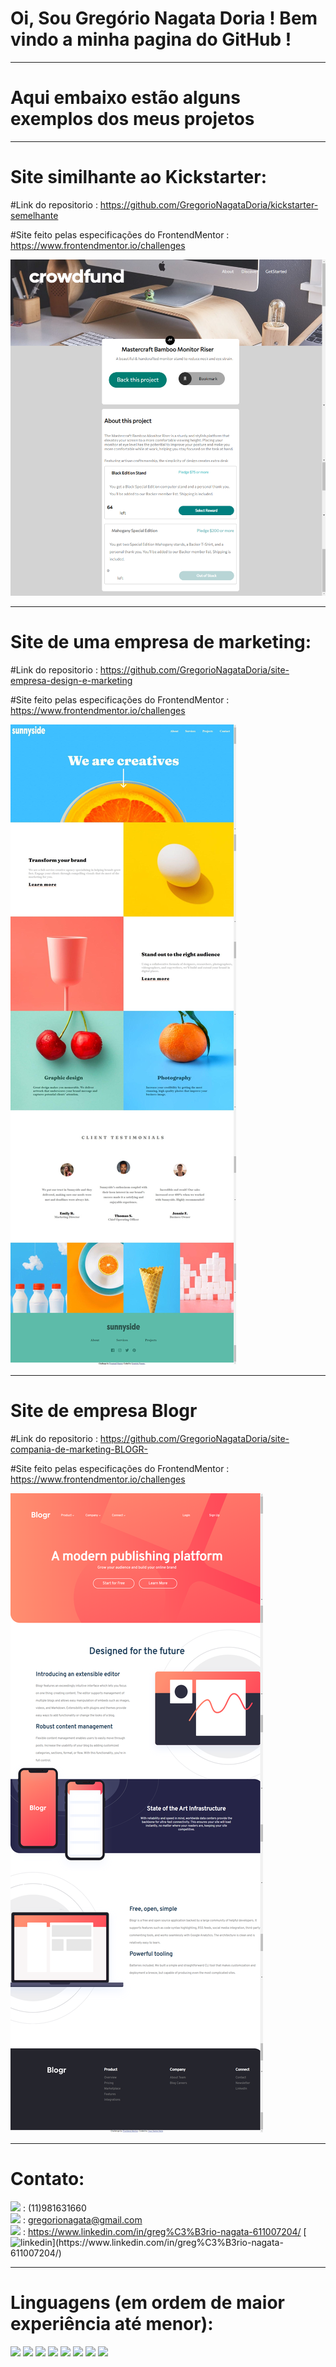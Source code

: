 # Oi, Sou Gregório Nagata Doria ! Bem vindo a minha pagina do GitHub !

<hr/>



# Aqui embaixo estão alguns exemplos dos meus projetos

<hr/>

# Site similhante ao Kickstarter:

#Link do repositorio : https://github.com/GregorioNagataDoria/kickstarter-semelhante

#Site feito pelas especificações do FrontendMentor : https://www.frontendmentor.io/challenges

<img src="./readme-imgs/crowdfund.png" alt="">



<hr/>


# Site de uma empresa de marketing:

#Link do repositorio : https://github.com/GregorioNagataDoria/site-empresa-design-e-marketing

#Site feito pelas especificações do FrontendMentor : https://www.frontendmentor.io/challenges

<img src="./readme-imgs/sunnyside.png" alt="">



<hr/>

# Site de empresa Blogr

#Link do repositorio : https://github.com/GregorioNagataDoria/site-compania-de-marketing-BLOGR-

#Site feito pelas especificações do FrontendMentor : https://www.frontendmentor.io/challenges

<img src="./readme-imgs/blogr.png" alt="">




<hr/>


# Contato:

<img src='https://img.shields.io/badge/WhatsApp-25D366?style=for-the-badge&logo=whatsapp&logoColor=white'> :  (11)981631660 <br/>
<img src='https://img.shields.io/badge/Gmail-D14836?style=for-the-badge&logo=gmail&logoColor=white'> :  gregorionagata@gmail.com <br/>
<img src='https://img.shields.io/badge/LinkedIn-0077B5?style=for-the-badge&logo=linkedin&logoColor=white'> :   https://www.linkedin.com/in/greg%C3%B3rio-nagata-611007204/
[![linkedin]('https://img.shields.io/badge/LinkedIn-0077B5?style=for-the-badge&logo=linkedin&logoColor=white')](https://www.linkedin.com/in/greg%C3%B3rio-nagata-611007204/)

<hr/>

# Linguagens (em ordem de maior experiência até menor):

<img src='https://img.shields.io/badge/JavaScript-F7DF1E?style=for-the-badge&logo=javascript&logoColor=black'>
<img src='https://img.shields.io/badge/CSS3-1572B6?style=for-the-badge&logo=css3&logoColor=white'>
<img src='https://img.shields.io/badge/React-20232A?style=for-the-badge&logo=react&logoColor=61DAFB'>
<img src='https://img.shields.io/badge/Java-ED8B00?style=for-the-badge&logo=java&logoColor=white'>
<img src='https://img.shields.io/badge/Python-FFD43B?style=for-the-badge&logo=python&logoColor=darkgreen'>
<img src='https://img.shields.io/badge/HTML5-E34F26?style=for-the-badge&logo=html5&logoColor=white'>
<img src='https://img.shields.io/badge/MySQL-00000F?style=for-the-badge&logo=mysql&logoColor=white'>
<img src='https://img.shields.io/badge/Node.js-339933?style=for-the-badge&logo=nodedotjs&logoColor=white'>





